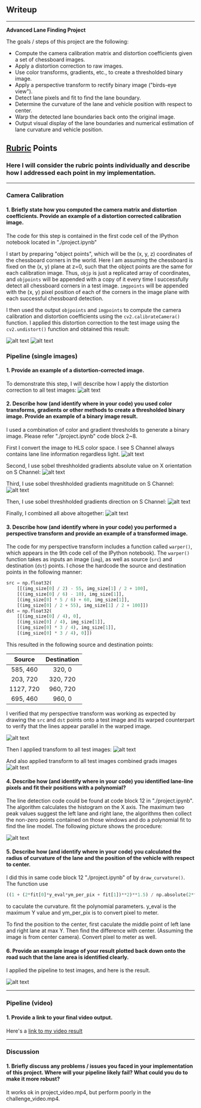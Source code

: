 ## Writeup

---

**Advanced Lane Finding Project**

The goals / steps of this project are the following:

* Compute the camera calibration matrix and distortion coefficients given a set of chessboard images.
* Apply a distortion correction to raw images.
* Use color transforms, gradients, etc., to create a thresholded binary image.
* Apply a perspective transform to rectify binary image ("birds-eye view").
* Detect lane pixels and fit to find the lane boundary.
* Determine the curvature of the lane and vehicle position with respect to center.
* Warp the detected lane boundaries back onto the original image.
* Output visual display of the lane boundaries and numerical estimation of lane curvature and vehicle position.

[//]: # (Image References)

[image1]: ./output_images/find_corner.png "Find Corners"
[image2]: ./output_images/undistort_chessboard.png "Undistort Chessboard Example"
[image3]: ./output_images/undistort_test_images.png "Undistort Test Images"
[image4]: ./output_images/test_image_hls_space.png "Test Images in HLS color space"
[image5]: ./output_images/sobel_abs_test_images.png "Sobel Thresh Grads in X Direction"
[image6]: ./output_images/sobel_mag_test_images.png "Sobel Thresh Grads in Magnititude"
[image7]: ./output_images/sobel_direction_test_images.png "Sobel Thresh Grads in Direction"
[image8]: ./output_images/sobel_combined_test_images.png "Sobel Thresh Grads Combined"
[image9]: ./output_images/Perpective_transform_marked.png "Perspective Transformation With Marked Points"
[image10]: ./output_images/perpective_transformed_test_images.png "Perspective Transformation for All Test Images"
[image11]: ./output_images/perspective_transformed_combind_grad_test_images.png "Perspective Transformation for All Test Images Combined Grads"
[image12]: ./output_images/detect_lane_area_test_images.png "Detected Lane Areas for All Test Images Side by Side"
[image13]: ./output_images/final_output_test_images.png "Final output of Processed Test Images"
[video1]: ./project_video_output.mp4 "Video Output"

## [Rubric](https://review.udacity.com/#!/rubrics/571/view) Points

### Here I will consider the rubric points individually and describe how I addressed each point in my implementation.  

---

### Camera Calibration

#### 1. Briefly state how you computed the camera matrix and distortion coefficients. Provide an example of a distortion corrected calibration image.

The code for this step is contained in the first code cell of the IPython notebook located in "./project.ipynb"

I start by preparing "object points", which will be the (x, y, z) coordinates of the chessboard corners in the world. Here I am assuming the chessboard is fixed on the (x, y) plane at z=0, such that the object points are the same for each calibration image.  Thus, `objp` is just a replicated array of coordinates, and `objpoints` will be appended with a copy of it every time I successfully detect all chessboard corners in a test image.  `imgpoints` will be appended with the (x, y) pixel position of each of the corners in the image plane with each successful chessboard detection.  

I then used the output `objpoints` and `imgpoints` to compute the camera calibration and distortion coefficients using the `cv2.calibrateCamera()` function.  I applied this distortion correction to the test image using the `cv2.undistort()` function and obtained this result: 

![alt text][image1]
![alt text][image2]

### Pipeline (single images)

#### 1. Provide an example of a distortion-corrected image.

To demonstrate this step, I will describe how I apply the distortion correction to all test images:
![alt text][image3]

#### 2. Describe how (and identify where in your code) you used color transforms, gradients or other methods to create a thresholded binary image.  Provide an example of a binary image result.

I used a combination of color and gradient thresholds to generate a binary image. Please refer "./project.ipynb" code block 2~8. 

First I convert the image to HLS color space. I see S Channel always contains lane line information regardless light.
![alt text][image4]

Second, I use sobel threshholded gradients absolute value on X orientation on S Channel: 
![alt text][image5]

Third, I use sobel threshholded gradients magnititude on S Channel: 
![alt text][image6]

Then, I use sobel threshholded gradients direction on S Channel: 
![alt text][image7]

Finally, I combined all above altogether: 
![alt text][image8]


#### 3. Describe how (and identify where in your code) you performed a perspective transform and provide an example of a transformed image.

The code for my perspective transform includes a function called `warper()`, which appears in the 9th code cell of the IPython notebook).  The `warper()` function takes as inputs an image (`img`), as well as source (`src`) and destination (`dst`) points.  I chose the hardcode the source and destination points in the following manner:

```python
src = np.float32(
    [[(img_size[0] / 2) - 55, img_size[1] / 2 + 100],
    [((img_size[0] / 6) - 10), img_size[1]],
    [(img_size[0] * 5 / 6) + 60, img_size[1]],
    [(img_size[0] / 2 + 55), img_size[1] / 2 + 100]])
dst = np.float32(
    [[(img_size[0] / 4), 0],
    [(img_size[0] / 4), img_size[1]],
    [(img_size[0] * 3 / 4), img_size[1]],
    [(img_size[0] * 3 / 4), 0]])
```

This resulted in the following source and destination points:

| Source        | Destination   | 
|:-------------:|:-------------:| 
| 585, 460      | 320, 0        | 
| 203, 720      | 320, 720      |
| 1127, 720     | 960, 720      |
| 695, 460      | 960, 0        |

I verified that my perspective transform was working as expected by drawing the `src` and `dst` points onto a test image and its warped counterpart to verify that the lines appear parallel in the warped image.

![alt text][image9]

Then I applied transform to all test images: 
![alt text][image10]

And also applied transform to all test images combined grads images 
![alt text][image11]

#### 4. Describe how (and identify where in your code) you identified lane-line pixels and fit their positions with a polynomial?

The line detection code could be found at code block 12 in  "./project.ipynb". The algorithm calculates the histogram on the X axis. The maximum two peak values suggest the left lane and right lane, the algorithms then collect the non-zero points contained on those windows and do a polynomial fit to find the line model.  The following picture shows the procedure:

![alt text][image12]

#### 5. Describe how (and identify where in your code) you calculated the radius of curvature of the lane and the position of the vehicle with respect to center.

I did this in same code block 12 "./project.ipynb" of by `draw_curvature()`. The function use 
``` python
((1 + (2*fit[0]*y_eval*ym_per_pix + fit[1])**2)**1.5) / np.absolute(2*fit[0])
```
to caculate the curvature. fit the polynomial parameters. y_eval is the maximum Y value and ym_per_pix is to convert pixel to meter.

To find the position to the center, first caculate the middle point of left lane and right lane at max Y. Then find the difference with center. (Assuming the image is from center camera). Convert pixel to meter as well.


#### 6. Provide an example image of your result plotted back down onto the road such that the lane area is identified clearly.

I applied the pipeline to test images, and here is the result. 

![alt text][image13]

---

### Pipeline (video)

#### 1. Provide a link to your final video output.  

Here's a [link to my video result](./project_video_output.mp4)

---

### Discussion

#### 1. Briefly discuss any problems / issues you faced in your implementation of this project.  Where will your pipeline likely fail?  What could you do to make it more robust?

It works ok in project_video.mp4, but perform poorly in the challenge_video.mp4. 


